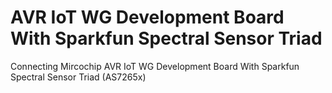 # AVR IoT WG Development Board With Sparkfun Spectral Sensor Triad

Connecting Mircochip AVR IoT WG Development Board With Sparkfun Spectral Sensor Triad (AS7265x) 
